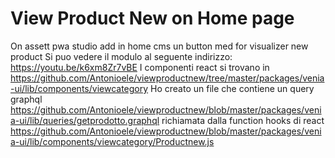 # View Product New on Home page
On assett pwa studio add in home cms un button  med for visualizer new product
Si puo vedere il modulo al seguente indirizzo:
[](url)https://youtu.be/k6xm8Zr7vBE
I componenti react si trovano  in
[](url)https://github.com/Antonioele/viewproductnew/tree/master/packages/venia-ui/lib/components/viewcategory
Ho creato un file che contiene un query graphql
[](url)https://github.com/Antonioele/viewproductnew/blob/master/packages/venia-ui/lib/queries/getprodotto.graphql
richiamata dalla function hooks di react 
https://github.com/Antonioele/viewproductnew/blob/master/packages/venia-ui/lib/components/viewcategory/Productnew.js
